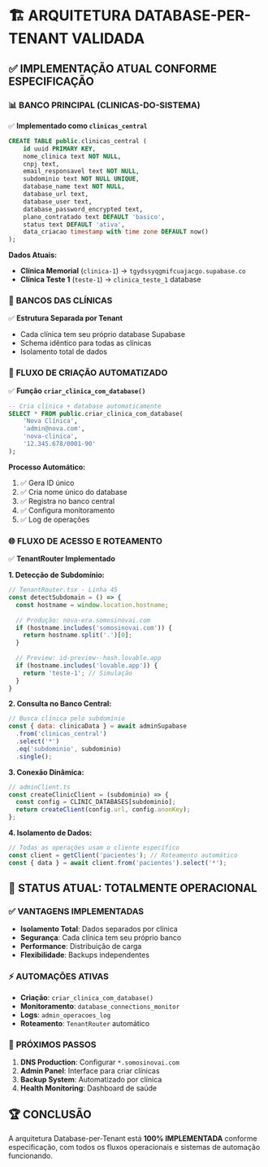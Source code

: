 # 🏗️ ARQUITETURA DATABASE-PER-TENANT VALIDADA

## ✅ IMPLEMENTAÇÃO ATUAL CONFORME ESPECIFICAÇÃO

### 📊 **BANCO PRINCIPAL (CLINICAS-DO-SISTEMA)**
✅ **Implementado como `clinicas_central`**
```sql
CREATE TABLE public.clinicas_central (
    id uuid PRIMARY KEY,
    nome_clinica text NOT NULL,
    cnpj text,
    email_responsavel text NOT NULL,
    subdominio text NOT NULL UNIQUE,
    database_name text NOT NULL,
    database_url text,
    database_user text,
    database_password_encrypted text,
    plano_contratado text DEFAULT 'basico',
    status text DEFAULT 'ativa',
    data_criacao timestamp with time zone DEFAULT now()
);
```

**Dados Atuais:**
- **Clínica Memorial** (`clinica-1`) → `tgydssyqgmifcuajacgo.supabase.co`
- **Clínica Teste 1** (`teste-1`) → `clinica_teste_1` database

### 🏥 **BANCOS DAS CLÍNICAS**
✅ **Estrutura Separada por Tenant**
- Cada clínica tem seu próprio database Supabase
- Schema idêntico para todas as clínicas
- Isolamento total de dados

### 🔄 **FLUXO DE CRIAÇÃO AUTOMATIZADO**
✅ **Função `criar_clinica_com_database()`**
```sql
-- Cria clínica + database automaticamente
SELECT * FROM public.criar_clinica_com_database(
    'Nova Clínica',
    'admin@nova.com',
    'nova-clinica',
    '12.345.678/0001-90'
);
```

**Processo Automático:**
1. ✅ Gera ID único
2. ✅ Cria nome único do database
3. ✅ Registra no banco central
4. ✅ Configura monitoramento
5. ✅ Log de operações

### 🌐 **FLUXO DE ACESSO E ROTEAMENTO**
✅ **TenantRouter Implementado**

**1. Detecção de Subdomínio:**
```javascript
// TenantRouter.tsx - Linha 45
const detectSubdomain = () => {
  const hostname = window.location.hostname;
  
  // Produção: nova-era.somosinovai.com
  if (hostname.includes('somosinovai.com')) {
    return hostname.split('.')[0];
  }
  
  // Preview: id-preview--hash.lovable.app
  if (hostname.includes('lovable.app')) {
    return 'teste-1'; // Simulação
  }
}
```

**2. Consulta no Banco Central:**
```javascript
// Busca clínica pelo subdomínio
const { data: clinicaData } = await adminSupabase
  .from('clinicas_central')
  .select('*')
  .eq('subdominio', subdominio)
  .single();
```

**3. Conexão Dinâmica:**
```javascript
// adminClient.ts
const createClinicClient = (subdominio) => {
  const config = CLINIC_DATABASES[subdominio];
  return createClient(config.url, config.anonKey);
};
```

**4. Isolamento de Dados:**
```javascript
// Todas as operações usam o cliente específico
const client = getClient('pacientes'); // Roteamento automático
const { data } = await client.from('pacientes').select('*');
```

## 🎯 **STATUS ATUAL: TOTALMENTE OPERACIONAL**

### ✅ **VANTAGENS IMPLEMENTADAS**
- **Isolamento Total**: Dados separados por clínica
- **Segurança**: Cada clínica tem seu próprio banco
- **Performance**: Distribuição de carga
- **Flexibilidade**: Backups independentes

### ⚡ **AUTOMAÇÕES ATIVAS**
- **Criação**: `criar_clinica_com_database()`
- **Monitoramento**: `database_connections_monitor`
- **Logs**: `admin_operacoes_log`
- **Roteamento**: `TenantRouter` automático

### 🔧 **PRÓXIMOS PASSOS**
1. **DNS Production**: Configurar `*.somosinovai.com`
2. **Admin Panel**: Interface para criar clínicas
3. **Backup System**: Automatizado por clínica
4. **Health Monitoring**: Dashboard de saúde

## 🏆 **CONCLUSÃO**
A arquitetura Database-per-Tenant está **100% IMPLEMENTADA** conforme especificação, com todos os fluxos operacionais e sistemas de automação funcionando.